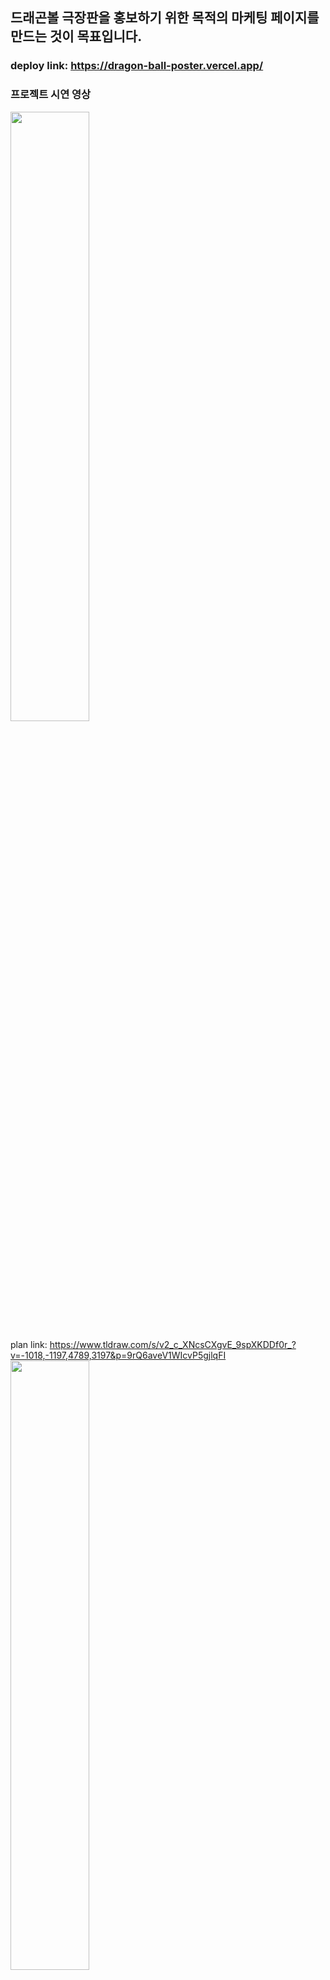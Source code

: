## 드래곤볼 극장판을 홍보하기 위한 목적의 마케팅 페이지를 만드는 것이 목표입니다.

### deploy link: https://dragon-ball-poster.vercel.app/

### 프로젝트 시연 영상
<img src="https://github.com/user-attachments/assets/21ff1fc0-78a3-4690-b464-2c804de5171b" width="50%" height="50%"/>

plan link: https://www.tldraw.com/s/v2_c_XNcsCXgvE_9spXKDDf0r_?v=-1018,-1197,4789,3197&p=9rQ6aveV1WIcvP5gjlqFI
<img src="https://github.com/user-attachments/assets/4c3d1d69-cbae-47a8-ae69-7fa3b51a6927" width="50%" height="50%"/>

### 기술
- react
- typescript
- tailwind
- shadcn/ui
- framer-motion

### 도전적인 요소
- 스크롤을 하면 페이지단위로 이동
- 페이지 이동간에 부드러운 에니메이션 작동
- 사용성이 좋은 scroll page component
- 현재 페이지만 render 하는 식으로 최적화

우선 FullPage라는 컴포넌트를 부모 컴포넌트로 두고 바로 하위에 있는 자식 요소들은 각각 페이지에 해당하도록 설계를 하였습니다.   

배열을 만들어서 prop으로 넘겨주는 방법도 좋지만 저는 조금더 사용성 측면에서 dom 하위요소들이 자동으로 개별 페이지가 되도록 원했습니다.   

![image](https://github.com/user-attachments/assets/f0b452c3-f7b3-4e98-be0b-b42d81029909)

초기에는 react element array를 만들어서 Props로 내리는 방식을 채택하였으나,   
사용성이 좋지 않는 이유로 부모 컴포넌트가(full page) 자식 컴포넌트 갯수만큼 알아서 page를 만드는 방식으로 구현하고 싶었습니다.

해당 기능을 구현하기 위해 react의 chilren을 받아서 각각의 child만큼 dom을 그리는 형태로 렌더를 시켰습니다.
```
FullScrollPage = ({ children }: Props)
...
const childrenArray = React.Children.toArray(children)
...
{childrenArray.map((child, index) => child)
```
또한 자식 컴포넌트가 현재 페이지가 자신의 페이지인지 알아야지 렌더를 하기 때문에 isCurrnetPage라는 변수를 받아서 처리를 해줘야합니다.   
전역 변수로 설정하여서 부모와 자식이 같은 상태값을 가지는 방법이 있지만 자식에서 props로 변수를 받는게 더 깔끔하고 사용성이 좋아보여,   
아래와 같은 방법으로 자식에게 props를 내렸습니다.   
```
{cloneElement(child as any, {
  isCurrentPage: currentPageNum === index,
})}
...
const CharacterInfoPage = ({ isCurrentPage }: any) => {
```
여러 페이지들을 만드는것에 성공하였으니 휠 이벤트를 주어서 페이지가 이동을 가능하게 해야합니다.   
이를 구현하기 위해 아래 구성요소들이 필요합니다.   

- page index
- 전체 페이지를 감싸는 ref
- 각각 페이지별의 ref
- wheel evnet

휠을 down하면 index가 증가하고(다음페이지), up 하면 감소(이전페이지)해야합니다.   
전체 페이지를 감싸는 ref로 scroll을 주면 각각 page의 top으로 이동되게 해야하니 각각 값이 필요합니다.   

아래는 구현한 페이지 입니다.   

<img src="https://github.com/user-attachments/assets/6c21f491-f298-4ba0-82e1-b6017776f932" width="50%" height="50%"/>

하지만 여기서 문제점이 발생하였습니다.   

휠을 아래로 내려 다음페이지로 가는 도중에 살짝이라도 올리면 바로 이전페이지로 가는것이 사용성에 문제가 된다고 생각이 되었습니다.   
이유는 휠을 내리고 조금이라도 휠을 올리면 바로 이전페이지로 가기 때문에 유저의 조그만한 움직임으로도 민감하게 반응을 하여 부정적인 경험이 될것이라 생각했습니다.   

<img src="https://github.com/user-attachments/assets/d3a97da8-5d3f-4ff7-ab09-98f656b79ccb" width="50%" height="50%"/>


이를 해결하기 위하면 아래와 같은 조건을 걸어주어야 합니다.   
- 스크롤이 끝나기 전까지 휠 이벤트를 block 시켜야함.   

이렇게 하면 중간에 휠을 조작한다 하더라도 이벤트를 막았기 때문에 이전과 같은 문제점을 막을수 있습니다.   
이를 구현하기 위해서는 다음과 같은 로직들이 필요합니다.   
- isScroll ?
- setIsScroll(ture)
```
const handleWheel = (event: WheelEvent) => {
  if (isScrolling) return
  setIsScroll(ture)
```
해당 변수와 set함수로 휠을 주는순간 스크롤이 된다고 판단을 하고 해당 이벤트를 block시켜야 합니다.   

다음은 언제 스크롤이 끝났는지 판단 기준이 필요해 집니다.   
저는 이를 구현하기 위해 2가지 방식을 생각했습니다.   
- 단순히 스크롤이 되는 시간을 어림짐작 하여 setTimeout(() => {setIsScroll(false)}, 500 ) 처럼 구현하기.
- 스크롤이 정확히 끝나는 조건을 찾아 정확히 끝날때 setScroll(false) 해주기.

첫번째 방법의 장점은 단순하고 구현이 빠르지만 단점은 정확하지가 않습니다.   

스크롤 시간이 브라우저마다 다를수도 있는 문제도 있을수도 있을거 같습니다.   

위와 같은 이유로 저는 정확히 스크롤이 끝나는 타이밍을 찾아 그때 isScroll을 false로 하는 방식을 채택하였습니다.   

스크롤이 끝나는 정확한 타이밍은 mainRef의 current.scrollTop이 다음 페이지(혹은 이전페이지) 의 offsetTop이 같아질때 입니다.   

<img src="https://github.com/user-attachments/assets/adfe185e-7240-4bd4-b3a6-3d65e9e14d69" width="30%" height="30%"/>

main ref와 각각 page ref는 이미 존재하니 이를 가지고 이를 채크할 스크롤이벤트를 하나 더 생성해주었습니다.   
```
 const handleScrollEnd = () => {
   const currentScrollTop = mainRef.current?.scrollTop
   const targetScrollTop = pageRefs.current[nextPage].offsetTop
   if (
     currentScrollTop! - 1 < targetScrollTop &&
     targetScrollTop < currentScrollTop! + 1
   ) {
     setIsScrolling(false)
     mainRef.current?.removeEventListener('scroll', handleScrollEnd)
   }
 }

 mainRef.current?.addEventListener('scroll', handleScrollEnd)
```
위 로직으로 이제 정확히 스크롤이 끝난지점에 setIsScroll(false)를 실행하여 보다 안정적으로 페이지 이동이 가능해 졌습니다.

하지만 여기서 또 치명적인 문제가 발생하였습니다.   

시작 페이지에서 위로 스크롤을 하면 바로 setIsScroll(true)가 실행이 되고,   
```
if (
  currentScrollTop! - 1 < targetScrollTop &&
  targetScrollTop < currentScrollTop! + 1
) {
  setIsScrolling(false)
  mainRef.current?.removeEventListener('scroll', handleScrollEnd)
}
```
아래 로직의 조건에 들어오지 못하여 isScroll이 항상 true가 되어,    
wheel event가 계속 block 상태로 wheel로 페이지 이동을 못하는 상황이 되어버렸습니다.   

<img src="https://github.com/user-attachments/assets/bc368344-bdba-4d91-b485-9029bf874282" width="50%" height="50%"/>

이를 해결하기 위해 wheel evnet에 조건을 더 달아 주어야 겠다고 생각했고 해당 조건은 아래와 같습니다.    
- current page가 첫번째 페이지이고 wheel up 을 하면 즉시 return하여 setIsScroll(true)를 실행을 못하게 막기.   

이는 반대 상황도 마찬가지 입니다.   

```
 if (
   (event.deltaY > 0 && currentPageNum === maxPage) ||
   (event.deltaY < 0 && currentPageNum === minPage)
 ) {
   return
 }
 if (isScrolling) return
...
setIsScroll(ture)
```

마지막으로 자주 발생하는 상황은 아니라 치명적이지는 않지만 발생하면 불쾌한 경험을 줄수있는 문제가 존재하였는데,   

<img src="https://github.com/user-attachments/assets/7d38bb3b-81d3-42f8-ba9c-31710e02bc7f" width="50%" height="50%"/>

위의 영상처럼 browser의 크기가 변하면 페이지가 짤리게 되는 현상이 발견되었습니다.   
위 아래 크기를 조절하는 경우는 거의 없어서 수정하지 않아도 별 문제는 없을거라 생각하였지만,   

그래도 간단하게 문제를 고칠수 있을거 같아서 시도해 보았습니다.   

이 문제를 해결할려면 아래와 같이 조건을 설정해야합니다.
- 전채 화면 사이즈가 변경되는것을 감지해야함.
- 새로 사이즈가 변할떄 마다 mainRef의 top을 현재 패이지의 offsetTop에 맞게 업데이트 해주어야함.

이를 구현하기 위해 저는 아래와 같이 코드를 작성하였습니다.
```
const handleResize = () => {
 mainRef.current?.scrollTo({
   top: pageRefs.current[currentPageNum].offsetTop,
 })
}

useEffect(() => {
 mainRef.current?.addEventListener('resize', handleResize)
 return () => {
   mainRef.current?.removeEventListener('resize', handleResize)
 }
}, [])
```
resize event에 변할때마다 page offsetTop으로 이동시켜주는 로직을 작성하였습니다.   

하지만 정상적으로 작동이 되지 않았고 때문에 디버깅하였고,  
문제는 resize event가 동작하지 않은게 원인이였습니다.

```
const handleResize = () => {
 console.log('resize ?')
}

useEffect(() => {
 mainRef.current?.addEventListener('resize', handleResize)
 return () => {
   mainRef.current?.removeEventListener('resize', handleResize)
 }
}, [])
```

<img src="https://github.com/user-attachments/assets/f911b6a2-9f48-4839-b559-47a90733e91b" width="50%" height="50%"/>

위 그림처럼 resize가 되어도 log가 찍히지를 않았고 저는 이 문제를 해결하기 위해 로직을 살펴보았으나,   
분명히 event를 추가했는데 안되어 방법을 모르겠어서 gpt에개 해당 코드를 주어 무엇이 문제인지 물어보아서 답을 얻었습니다.
```
but the resize event should be attached to the window object instead.
The resize event is a global event that is triggered when the browser window is resized,
not when a specific element is resized.
```
- rezise event는 dom 차원이 아닌 window 차원에서 이루어 지기 때문에 window 객체에 event를 추가해야된다.

위 답변을 받고 수정을 하여 동작을 해보니.
```
const handleResize = () => {
 console.log('resize ?')
}

useEffect(() => {
 window.addEventListener('resize', handleResize)
 return () => {
   window.removeEventListener('resize', handleResize)
 }
}, [])
```

<img src="https://github.com/user-attachments/assets/cef08c56-2209-40a5-ac6f-341108eb79cf" width="50%" height="50%"/>

log가 잘 찍혔고 이를 기반으로 event를 추가하였습니다.

```
const handleResize = () => {
 mainRef.current?.scrollTo({
   top: pageRefs.current[currentPageNum].offsetTop,
 })
}

useEffect(() => {
 window.addEventListener('resize', handleResize)
 return () => {
   window.removeEventListener('resize', handleResize)
 }
}, [])
```

하지만 또 버그가 생겼고 해당 버그는 아래 이미지 처럼 resize를 하는순간 첫 페이지에 top(0)으로 고정되어버리는 것입니다.
<img src="https://github.com/user-attachments/assets/880c4e09-bc82-45ba-b0f3-8e64f2b6edc0" width="50%" height="50%"/>

해당 버그는 치명적인 버그라 반드시 수정이 필요했고 디버깅을 하기 위해 상황을 분석해보았습니다.

- resize event가 발생하면 mainRef의 top이 0으로 되어버림
- 해당 부분을 실행하는 로직은 top: pageRefs.current[currentPageNum].offsetTop,
- 0이 될려면 조건이 currentPageNum 이 0(첫번째 페이지) 여야 함.

위와 같은 생각을 하였고 그러면 handleResize함수의 currnetPageNum은 무슨 이유에서인지 계속 0인 상태로 update가 안되는 상황이였습니다.

이는 비교적 쉽게 해결이 가능하였는데 해당 함수를 등록(실행) 하는 부분은 아래 부분입니다.
```
useEffect(() => {
 window.addEventListener('resize', handleResize)
 return () => {
   window.removeEventListener('resize', handleResize)
 }
}, [])
```

이때 초기 mount가 되고 handleResize 함수는 currnetPageNum이 0인 상태로 evnet에 등록이 됩니다.   

때문에 계속 resize를 할때마다 최상단으로 올라가는거였습니다.  

문제 해결은 간단하게 currentPageNum 이 변할때마다 handleReisze함수를 초기화 시켜 문제를 해결하였습니다.

```
useEffect(() => {
 window.addEventListener('resize', handleResize)
 return () => {
   window.removeEventListener('resize', handleResize)
 }
}, [currentPageNum])
```
<img src="https://github.com/user-attachments/assets/f32fda7f-f402-4ca5-8e69-56c9c497df57" width="50%" height="50%"/>

이제 page단위의 scroll component를 완성하였으니 다음으로 기획을 바탕으로 메인 콘탠츠들을 작성하였습니다.   

기획: https://www.tldraw.com/s/v2_c_XNcsCXgvE_9spXKDDf0r_?v=-1018,-1197,4789,3197&p=9rQ6aveV1WIcvP5gjlqFI

### landing page
reference: https://www.transformersmovie.com/synopsis/

랜딩 페이지는 사이트의 첫인상 이라고 생각하여 유저가 방문했을때 해당 영화의 하이라이트를 보여주어 영화를 보고싶게 만들게 하기위해,   
영화의 하이라이트 부분을 배경으로 넣었습니다.

<img src="https://github.com/user-attachments/assets/da3e6ff9-ceee-40d5-8566-23e93b97f6a8" width="50%" height="50%"/>

그 다음으로 메인 콘탠츠들을 넣어 아래와 같이 포스터를 꾸몄습니다.

<img src="https://github.com/user-attachments/assets/0c45cd62-0f2c-4a7c-baf8-ccceac0c3988" width="50%" height="50%"/>

기획은 글자를 하나씩 보여주어서 해당 영상 장면처럼 근엄한 분위기를 주고싶었습니다.

구현은 아래 사이트 코드를 참조하였습니다.   
site link: https://ui.aceternity.com/components/text-generate-effect

### character info page
reference: https://df.nexon.com/pg/characters/main#prev

다음은 캐릭터 소개 페이지 입니다.  

배치를 2번째로 한 이유는 스토리에 캐릭터들이 나오니 캐릭터를 먼저 알아야지 스토리를 이해하는데 맞겠다고 생각하여서 입니다.   

오른쪽에는 전채 page를 움직이는 nav buttons가 있으니,  
왼쪽에 character nav buttons를 배치하였습니다.  

또한 중앙에 캐릭터를 배치하고, 각각 변신 폼이 있으니 마찬가지로 왼쪽에 form buttons를 배치하여,   
자연스럽게 캐릭터 관련 nav를 왼쪽에서 관리하여 ux적으로 편리하게 설정하였습니다.

대사는 해당 캐릭터를 잘 나타내는 짧은 대사로 오른쪽에 배치하여 공백을 채웠습니다.   

전반적으로 캐릭터 이름과 캐릭터 이미지, 대사를 통해 대략적인 캐릭터의 성향을 파악할수 있도록 하였습니다.

<img src="https://github.com/user-attachments/assets/3459ed52-dfc0-4ccf-b4de-78055525e078" width="50%" height="50%"/>

### story page
reference: https://universe.leagueoflegends.com/ko_KR/

마지막 페이지로는 스토리 페이지 입니다.

레퍼런스 처럼 케러셀로 스토리를 나열하고 버튼으로 index 조작이 가능하며,    
이동 후에는 약간의 delay 후에 자연스럽게 image가 커지는 방식으로 깔끔하게 ui를 구성하였습니다.

이는 간단하게 setTimeout으로 currentIndex가 변한 뒤 딜레이를 주어 업데이트 하는 방식으로 구현하였습니다.
```
useEffect(() => {
 setTimeout(() => {
   setDelayIndex(currentIndex)
 }, 500)
}, [currentIndex])
```
<img src="https://github.com/user-attachments/assets/eb5efc54-c1eb-4fc7-a722-d9cc8e08d434" width="50%" height="50%"/>

여기까지가 project의 설명, 구현중 발생한 문제점, 해결 방식을 작성한 글이였습니다.

읽어주셔서 진심으로 감사드립니다.
